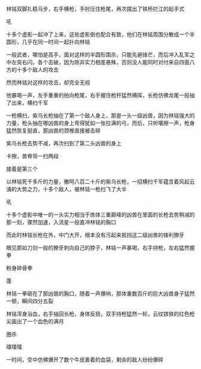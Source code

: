 林铭双脚扎稳马步，右手横枪，手肘压住枪尾，再次摆出了铁桥拦江的起手式

吼

十多个虚影一起冲了上来，这些虚影倒也配合有致，他们在林铭周围分散成一个半圆形，几乎在同一时间一起扑向林铭

一般武者，哪怕是高手，面对这样的半圆形围杀，只能先避锋芒，而后冲入乱军之中左突右闪，各个击破，因为除非实力相差悬殊，否则没人能同时对付来自四面八方的十多个敌人的攻击

然而林铭对这样的攻击，却完全无视

他暴喝一声，左手重重的拍向枪尾，右手握住枪杆猛然横挥，长枪仿佛龙尾一般抽了出来，横扫千军

一枪横扫，紫乌长枪抽在了第一个敌人身上，那是一头一级凶兽，因为林铭强大的力量，枪头抽在哪凶兽的身上弯得犹如一张拉满的弓，而后，只听噶擦一声，枪身猛然恢复挺直，那凶兽的颈椎直接被击碎

紫乌长枪去势不减，再次扫到了第二头凶兽的身上

卡擦，兽脊背一扫两段

接着是第三个

以林铭死千多斤的力量，撇呵八百二十斤的紫乌长枪，一招横扫千军蕴含着风起云涌的大势之力，十多个敌人，被林铭一枪扫飞了大半

吼

十多个虚影中唯一的一头实力相当于炼体三重巅峰的凶兽在里面的长枪去势稍减的那一刻，骤然加速，入流星一般直冲林铭的胸口

而此时林铭长枪在外，中门大开，根本没有污起来抵挡这二级凶兽的锋利獠牙

眼见那如刀剑一般的獠牙刺向自己的脖子，林铭一声暴喝，右手持枪，左右猛然握拳

粉身碎骨拳

蓬

林铭一拳砸在了那凶兽的胸口，随着一声爆响，那体重数百斤的巨大凶兽身子猛然一顿，瞬间四分五裂

林铭浑身浴血，右手抽回长枪，身体反扭，双手持枪猛然一轮，云纹镔铁的红色枪尖画出了一个血色的满月

圈杀

噗噗噗

一时间，空中仿佛爆开了数个牛皮裹着的血袋，剩余的敌人纷纷爆碎


